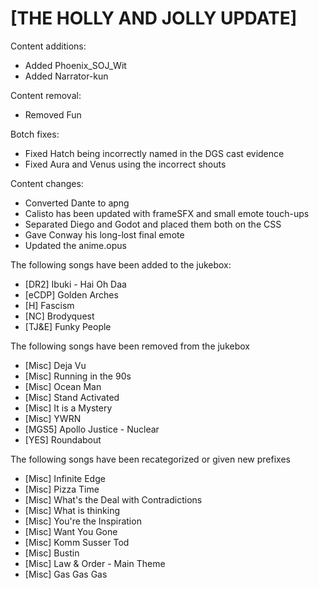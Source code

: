 # [THE HOLLY AND JOLLY UPDATE]

Content additions:
   * Added Phoenix_SOJ_Wit
   * Added Narrator-kun

Content removal:
   * Removed Fun

Botch fixes:
   * Fixed Hatch being incorrectly named in the DGS cast evidence
   * Fixed Aura and Venus using the incorrect shouts

Content changes:
   * Converted Dante to apng
   * Calisto has been updated with frameSFX and small emote touch-ups
   * Separated Diego and Godot and placed them both on the CSS
   * Gave Conway his long-lost final emote
   * Updated the anime.opus

The following songs have been added to the jukebox:
   * [DR2] Ibuki - Hai Oh Daa
   * [eCDP] Golden Arches
   * [H] Fascism
   * [NC] Brodyquest
   * [TJ&E] Funky People

The following songs have been removed from the jukebox
   * [Misc] Deja Vu
   * [Misc] Running in the 90s
   * [Misc] Ocean Man
   * [Misc] Stand Activated
   * [Misc] It is a Mystery
   * [Misc] YWRN
   * [MGS5] Apollo Justice - Nuclear
   * [YES] Roundabout

The following songs have been recategorized or given new prefixes
   * [Misc] Infinite Edge
   * [Misc] Pizza Time
   * [Misc] What's the Deal with Contradictions
   * [Misc] What is thinking
   * [Misc] You're the Inspiration
   * [Misc] Want You Gone
   * [Misc] Komm Susser Tod
   * [Misc] Bustin
   * [Misc] Law & Order - Main Theme
   * [Misc] Gas Gas Gas
